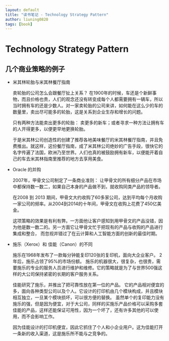 ```yaml
---
layout: default
title: "读书笔记 - Technology Strategy Pattern"
author: liuning0820
tags: [book]
---
```


# Technology Strategy Pattern

## 几个商业策略的例子

- 米其林轮胎与米其林餐厅指南

    卖轮胎的公司怎么会跟餐厅扯上关系？
    在1900年的时候，车还是个新鲜事物，而且价格也贵，人们的观念还没有转变成每个人都需要拥有一辆车，所以当时拥有车的还是少数人。对一家卖轮胎的公司来讲，如何能在这么少的车的数量里，卖出尽可能多的轮胎，这是关系到企业生存和增长的问题。

    只有两种方法能卖出更多的轮胎： 卖更多的新车；或者寻求一种方法让拥有车的人开得更多，以便更早地更换轮胎。

    于是米其林公司创造性的创建了推荐各地美味餐厅的米其林餐厅指南，并且免费推出。就这样，这份餐厅指南，成了米其林公司绝妙的广告手段，很快它的名字传遍了法国，欧洲乃至世界。人们也真的被鼓励拥有新车，以便能开着自己的车去米其林指南里推荐的地方去享用美食。




- Oracle 的并购


    2007年，甲骨文公司制定了一条商业准则： 让甲骨文的所有细分产品在市场中都保持数一数二，如果自己本身的产品做不到，就收购同类产品的领导者。

    在2008 到 2013 期间，甲骨文大约收购了60多家公司，达到平均每个月收购一家公司的频率。从2004到2014的十年间，甲骨文在收购上花费了450亿美金。

    这项策略的效果是有利有弊。一方面他让客户感知到用甲骨文的产品没错，因为他是数一数二的。另一方面它让甲骨文忙于把现有的产品与收购的产品进行集成和整合， 而忽视并错过了在云计算和人工智能方面的创新的最佳时期。
    

- 施乐（Xerox）和 佳能（Canon）的不同

    施乐在1968年发布了一款每分钟能复印120张的复印机，面向大企业客户。 2年后，施乐占领了95%的市场份额。
    施乐的机器很大，很复杂，也很贵，需要施乐的专业的服务人员进行维护和维修。它的策略就是为了与世界500强这样的大公司保持紧密的长期的客户服务关系。

    佳能研究了施乐，并推出了把可靠性放在第一位的产品。 它的产品相对便宜的多，面向各种类型公司以及个人。它设计的打印机由几个模块构成，并且模块相互独立，一旦某个模块损坏，可以很方便的替换。 虽然单个的复印能力没有施乐的强，但是因为便宜，对于大公司，同样的买施乐产品价格可以采购多套佳能的产品，这样还能保证可用性，因为一个坏了，还有许多其他的可以使用，而不会影响工作。

    因为佳能设计的打印机便宜，因此它抓住了个人和小企业用户。这为佳能打开一条新的收入渠道，这是施乐所不能与之竞争的。
 

